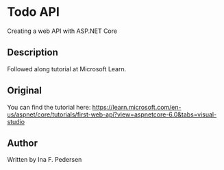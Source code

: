 # Todo API
Creating a web API with ASP.NET Core

## Description
Followed along tutorial at Microsoft Learn.

## Original
You can find the tutorial here: https://learn.microsoft.com/en-us/aspnet/core/tutorials/first-web-api?view=aspnetcore-6.0&tabs=visual-studio

## Author
Written by Ina F. Pedersen
